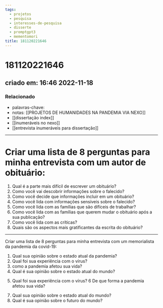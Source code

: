 ```yaml
---
tags:
  - projetos
  - pesquisa
  - interesses-de-pesquisa
  - disserte
  - promptgpt3
  - mementomori
title: 181120221646
---
```

# 181120221646
## criado em: 16:46 2022-11-18

### Relacionado
- palavras-chave: 
- notas: [[PROJETOS DE HUMANIDADES NA PANDEMIA VIA NEXO]]
- [[dissertação index]]
- [[inumeráveis no nexo]]
- [[entrevista inumeráveis para dissertação]]
---
# Criar uma lista de 8 perguntas para minha entrevista com um autor de obituário:

1. Qual é a parte mais difícil de escrever um obituário?
2. Como você vai descobrir informações sobre o falecido?
3. Como você decide que informações incluir em um obituário?
4. Como você lida com informações sensíveis sobre o falecido?
5. Como você lida com as famílias que são difíceis de trabalhar?
6. Como você lida com as famílias que querem mudar o obituário após a sua publicação?
7. Como você lida com as críticas?
8. Quais são os aspectos mais gratificantes da escrita do obituário?

---
Criar uma lista de 8 perguntas para minha entrevista com um memorialista da pandemia da covid-19:

1. Qual sua opinião sobre o estado atual da pandemia?
2. Qual foi sua experiência com o vírus?
3. como a pandemia afetou sua vida?
4. Qual é sua opinião sobre o estado atual do mundo?
5) Qual foi sua experiência com o vírus?
6 De que forma a pandemia afetou sua vida?
7. Qual sua opinião sobre o estado atual do mundo?
8. Qual é sua opinião sobre o futuro do mundo?

